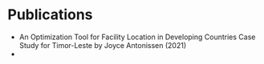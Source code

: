 
# Publications
- An Optimization Tool for Facility Location in Developing Countries Case Study for Timor-Leste by Joyce Antonissen (2021)
- 
